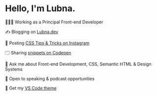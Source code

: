 <h1>Hello, I'm Lubna.</h1>

👩🏼‍💻 Working as a Principal Front-end Developer

✍️ Blogging on [Lubna.dev](https://lubna.dev)

📱 Posting [CSS Tips & Tricks on Instagram](https://www.instagram.com/lubnadev/)

🗔 Sharing [snippets on Codepen](https://codepen.io/lubna)

💬 Ask me about Front-end Development, CSS, Semantic HTML & Design Systems

🎤 Open to speaking & podcast opportunities

🎨 Get my [VS Code theme](https://marketplace.visualstudio.com/items?itemName=lubnadev.lubnadev-theme)
